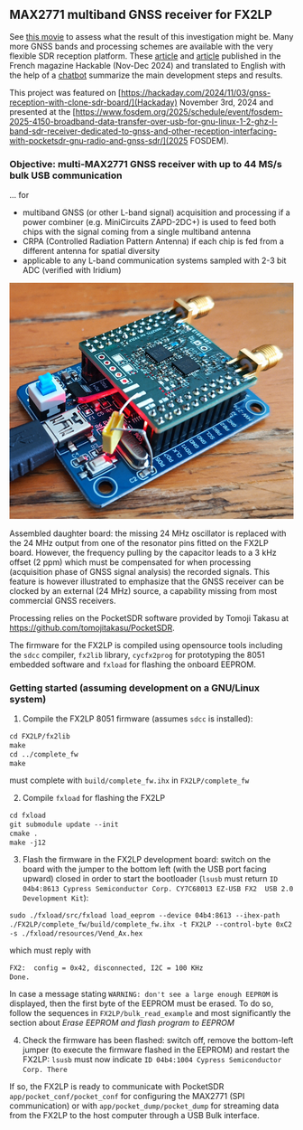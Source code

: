 ## MAX2771 multiband GNSS receiver for FX2LP

See [this movie](https://www.youtube.com/watch?v=B5UcFnkbXIk) to assess what the result of this
investigation might be. Many more GNSS bands and processing schemes are available with the very
flexible SDR reception platform. These [article](hackable_max2771_1eng.pdf) and
[article](hackable_max2771_2_eng.pdf) published in the
French magazine Hackable (Nov-Dec 2024) and translated to English with the help of a 
[chatbot](https://products.aspose.ai/total/translator/) summarize the main development steps and results.

This project was featured on [https://hackaday.com/2024/11/03/gnss-reception-with-clone-sdr-board/](Hackaday)
November 3rd, 2024 and presented at the [https://www.fosdem.org/2025/schedule/event/fosdem-2025-4150-broadband-data-transfer-over-usb-for-gnu-linux-1-2-ghz-l-band-sdr-receiver-dedicated-to-gnss-and-other-reception-interfacing-with-pocketsdr-gnu-radio-and-gnss-sdr/](2025 FOSDEM).

### Objective: multi-MAX2771 GNSS receiver with up to 44 MS/s bulk USB communication

... for
* multiband GNSS (or other L-band signal) acquisition and processing if a power combiner 
(e.g. MiniCircuits ZAPD-2DC+) is used to feed both chips with the signal coming from a 
single multiband antenna
* CRPA (Controlled Radiation Pattern Antenna) if each chip is fed from a different
antenna for spatial diversity
* applicable to any L-band communication systems sampled with 2-3 bit ADC (verified with
Iridium)

<img src="HW/IMG_20240629_113625_461small.jpg">

Assembled daughter board: the missing 24 MHz oscillator is replaced with the 
24 MHz output from one of the resonator pins fitted on the FX2LP board. However,
the frequency pulling by the capacitor leads to a 3 kHz offset (2 ppm) which must
be compensated for when processing (acquisition phase of GNSS signal analysis) the
recorded signals. This feature is however illustrated to emphasize that the GNSS
receiver can be clocked by an external (24 MHz) source, a capability missing from most
commercial GNSS receivers.

Processing relies on the PocketSDR software provided by Tomoji Takasu at
https://github.com/tomojitakasu/PocketSDR.

The firmware for the FX2LP is compiled using opensource tools including the
``sdcc`` compiler, ``fx2lib`` library, ``cycfx2prog`` for prototyping the 8051 embedded
software and  ``fxload`` for flashing the onboard EEPROM.

### Getting started (assuming development on a GNU/Linux system)

1. Compile the FX2LP 8051 firmware (assumes ``sdcc`` is installed):
```
cd FX2LP/fx2lib
make
cd ../complete_fw
make
```
must complete with ``build/complete_fw.ihx`` in ``FX2LP/complete_fw``

2. Compile ``fxload`` for flashing the FX2LP
```
cd fxload
git submodule update --init
cmake .
make -j12
```

3. Flash the firmware in the FX2LP development board: switch on the board with the jumper to the bottom left (with the USB port facing
upward) closed in order to start the bootloader (``lsusb`` must return ``ID 04b4:8613 Cypress Semiconductor Corp. CY7C68013 EZ-USB FX2 
USB 2.0 Development Kit``):
```
sudo ./fxload/src/fxload load_eeprom --device 04b4:8613 --ihex-path ./FX2LP/complete_fw/build/complete_fw.ihx -t FX2LP --control-byte 0xC2 -s ./fxload/resources/Vend_Ax.hex
```
which must reply with
```
FX2:  config = 0x42, disconnected, I2C = 100 KHz
Done.
```

In case a message stating ``WARNING: don't see a large enough EEPROM`` is displayed, then the first byte of the EEPROM must be erased. To do so,
follow the sequences in ``FX2LP/bulk_read_example`` and most significantly the section about *Erase EEPROM and flash program to EEPROM*

4. Check the firmware has been flashed: switch off, remove the bottom-left jumper (to execute the firmware flashed in the EEPROM) and
restart the FX2LP: ``lsusb`` must now indicate ``ID 04b4:1004 Cypress Semiconductor Corp. There``

If so, the FX2LP is ready to communicate with PocketSDR ``app/pocket_conf/pocket_conf`` for configuring the MAX2771 (SPI communication)
or with ``app/pocket_dump/pocket_dump`` for streaming data from the FX2LP to the host computer through a USB Bulk interface.
